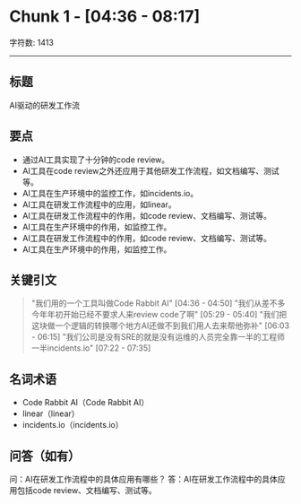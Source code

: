# Chunk 1 - [04:36 - 08:17]

字符数: 1413

---

## 标题
AI驱动的研发工作流

## 要点
- 通过AI工具实现了十分钟的code review。
- AI工具在code review之外还应用于其他研发工作流程，如文档编写、测试等。
- AI工具在生产环境中的监控工作，如incidents.io。
- AI工具在研发工作流程中的应用，如linear。
- AI工具在研发工作流程中的作用，如code review、文档编写、测试等。
- AI工具在生产环境中的作用，如监控工作。
- AI工具在研发工作流程中的作用，如code review、文档编写、测试等。
- AI工具在生产环境中的作用，如监控工作。

## 关键引文
> "我们用的一个工具叫做Code Rabbit AI" [04:36 - 04:50]
> "我们从差不多今年年初开始已经不要求人来review code了啊" [05:29 - 05:40]
> "我们把这块做一个逻辑的转换哪个地方AI还做不到我们用人去来帮他弥补" [06:03 - 06:15]
> "我们公司是没有SRE的就是没有运维的人员完全靠一半的工程师一半incidents.io" [07:22 - 07:35]

## 名词术语
- Code Rabbit AI（Code Rabbit AI）
- linear（linear）
- incidents.io（incidents.io）

## 问答（如有）
问：AI在研发工作流程中的具体应用有哪些？
答：AI在研发工作流程中的具体应用包括code review、文档编写、测试等。